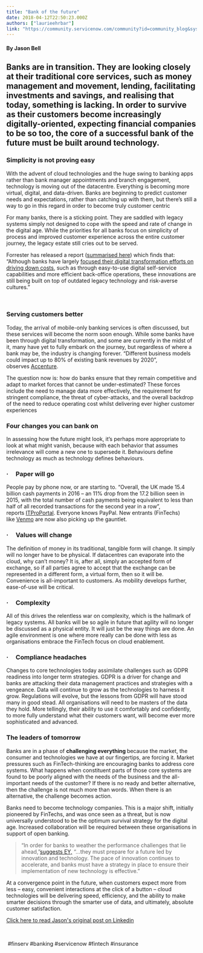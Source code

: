 ```yaml
---
title: "Bank of the future"
date: 2018-04-12T22:50:23.000Z
authors: ["laurieehrbar"]
link: "https://community.servicenow.com/community?id=community_blog&sys_id=f2c648bfdb5517002328f3231f961938"
---
```

<h4>By Jason Bell</h4>
<h2>Banks are in transition. They are looking closely at their traditional core services, such as money management and movement, lending, facilitating investments and savings, and realising that today, something is lacking. In order to survive as their customers become increasingly digitally-oriented, expecting financial companies to be so too, the core of a successful bank of the future must be built around technology.</h2>
<h3><strong>Simplicity is not proving easy</strong></h3>
<p>With the advent of cloud technologies and the huge swing to banking apps rather than bank manager appointments and branch engagement, technology is moving out of the datacentre. Everything is becoming more virtual, digital, and data-driven. Banks are beginning to predict customer needs and expectations, rather than catching up with them, but there’s still a way to go in this regard in order to become truly customer centric</p>
<p>For many banks, there is a sticking point. They are saddled with legacy systems simply not designed to cope with the speed and rate of change in the digital age. While the priorities for all banks focus on simplicity of process and improved customer experience across the entire customer journey, the legacy estate still cries out to be served.</p>
<p>Forrester has released a report (<a href="https://www.computerweekly.com/news/252437348/Legacy-IT-hampers-digital-strategy-at-banks-and-insurers" target="_blank" rel="nofollow">summarised here</a>) which finds that: “Although banks have largely <a href="https://www.computerweekly.com/feature/Have-traditional-banks-weathered-the-fintech-challenge" target="_blank" rel="nofollow">focused their digital transformation efforts on driving down costs</a>, such as through easy-to-use digital self-service capabilities and more efficient back-office operations, these innovations are still being built on top of outdated legacy technology and risk-averse cultures.”</p>
<p> </p>
<h3><strong>Serving customers better</strong></h3>
<p>Today, the arrival of mobile-only banking services is often discussed, but these services will become the norm soon enough. While some banks have been through digital transformation, and some are currently in the midst of it, many have yet to fully embark on the journey, but regardless of where a bank may be, the industry is changing forever. “Different business models could impact up to 80% of existing bank revenues by 2020”, observes <a href="https://www.accenture.com/us-en/digital-transformation-banking" target="_blank" rel="nofollow">Accenture</a>.</p>
<p>The question now is: how do banks ensure that they remain competitive and adapt to market forces that cannot be under-estimated? These forces include the need to manage data more effectively, the requirement for stringent compliance, the threat of cyber-attacks, and the overall backdrop of the need to reduce operating cost whilst delivering ever higher customer experiences</p>
<h3><strong>Four changes you can bank on</strong></h3>
<p>In assessing how the future might look, it’s perhaps more appropriate to look at what might vanish, because with each behavior that assumes irrelevance will come a new one to supersede it.<strong> </strong>Behaviours<strong> </strong>define technology as much as technology defines behaviours.</p>
<h3>·     <strong>Paper will go</strong></h3>
<p>People pay by phone now, or are starting to. “Overall, the UK made 15.4 billion cash payments in 2016 – an 11% drop from the 17.2 billion seen in 2015, with the total number of cash payments being equivalent to less than half of all recorded transactions for the second year in a row”, reports <a href="https://www.itproportal.com/news/consumers-turn-to-contactless-over-cash/" target="_blank" rel="nofollow">ITProPortal</a>. Everyone knows PayPal. New entrants (FinTechs) like <a href="https://venmo.com/" target="_blank" rel="nofollow">Venmo</a> are now also picking up the gauntlet.</p>
<h3>·     <strong>Values will change</strong></h3>
<p>The definition of money in its traditional, tangible form will change. It simply will no longer have to be physical. If datacentres can evaporate into the cloud, why can’t money? It is, after all, simply an accepted form of exchange, so if all parties agree to accept that the exchange can be represented in a different form, a virtual form, then so it will be. Convenience is all-important to customers. As mobility develops further, ease-of-use will be critical.</p>
<h3>·     <strong>Complexity</strong></h3>
<p>All of this drives the relentless war on complexity, which is the hallmark of legacy systems. All banks will be so agile in future that agility will no longer be discussed as a physical entity. It will just be the way things are done. An agile environment is one where more really can be done with less as organisations embrace the FinTech focus on cloud enablement.</p>
<h3>·     <strong>Compliance headaches</strong></h3>
<p>Changes to core technologies today assimilate challenges such as GDPR readiness into longer term strategies. GDPR is a driver for change and banks are attacking their data management practices and strategies with a vengeance. Data will continue to grow as the technologies to harness it grow. Regulations will evolve, but the lessons from GDPR will have stood many in good stead. All organisations will need to be masters of the data they hold. More tellingly, their ability to use it comfortably and confidently, to more fully understand what their customers want, will become ever more sophisticated and advanced.  </p>
<h3><strong>The leaders of tomorrow</strong></h3>
<p>Banks are in a phase of <strong>challenging everything </strong>because the market, the consumer and technologies we have at our fingertips, are forcing it. Market pressures such as FinTech-thinking are encouraging banks to address core systems. What happens when constituent parts of those core systems are found to be poorly aligned with the needs of the business and the all-important needs of the customer? If there is no ready and better alternative, then the challenge is not much more than words. When there is an alternative, the challenge becomes action.</p>
<p>Banks need to become technology companies. This is a major shift, initially pioneered by FinTechs, and was once seen as a threat, but is now universally understood to be the optimum survival strategy for the digital age. Increased collaboration will be required between these organisations in support of open banking.</p>
<blockquote>“In order for banks to weather the performance challenges that lie ahead,”<a href="http://www.ey.com/gl/en/newsroom/news-releases/news-ey-banks-shift-priorities-toward-growth-digitization-and-innovation" target="_blank" rel="nofollow">suggests EY,</a> “…they must prepare for a future led by innovation and technology. The pace of innovation continues to accelerate, and banks must have a strategy in place to ensure their implementation of new technology is effective.”</blockquote>
<p>At a convergence point in the future, when customers expect more from less – easy, convenient interactions at the click of a button – cloud technologies will be delivering speed, efficiency, and the ability to make smarter decisions through the smarter use of data, and ultimately, absolute customer satisfaction. </p>
<p><a href="https://www.linkedin.com/pulse/bank-future-jason-bell/" target="_blank" rel="nofollow">Click here to read Jason&#39;s original post on Linkedin</a></p>
<p> </p>
<p> #finserv #banking #servicenow #fintech #insurance </p>